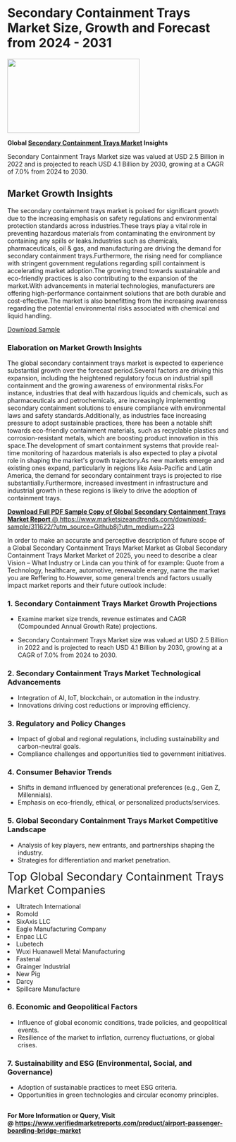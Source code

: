 <H1>Secondary Containment Trays Market Size, Growth and Forecast from 2024 - 2031</H1><img class="aligncenter size-medium wp-image-584254" src="https://thirdeyenews.in/wp-content/uploads/2024/09/Global-Market-Research-300x168.jpeg" alt="" width="300" height="168" /><p><strong>Global&nbsp;<a href="https://www.marketsizeandtrends.com/download-sample/311622/?utm_source=Github8j?utm_medium=223">Secondary Containment Trays Market</a> Insights</strong></p><p>Secondary Containment Trays Market size was valued at USD 2.5 Billion in 2022 and is projected to reach USD 4.1 Billion by 2030, growing at a CAGR of 7.0% from 2024 to 2030.</p><p><h2>Market Growth Insights</h2> The secondary containment trays market is poised for significant growth due to the increasing emphasis on safety regulations and environmental protection standards across industries.These trays play a vital role in preventing hazardous materials from contaminating the environment by containing any spills or leaks.Industries such as chemicals, pharmaceuticals, oil & gas, and manufacturing are driving the demand for secondary containment trays.Furthermore, the rising need for compliance with stringent government regulations regarding spill containment is accelerating market adoption.The growing trend towards sustainable and eco-friendly practices is also contributing to the expansion of the market.With advancements in material technologies, manufacturers are offering high-performance containment solutions that are both durable and cost-effective.The market is also benefitting from the increasing awareness regarding the potential environmental risks associated with chemical and liquid handling.<p><a href="#">Download Sample</a></p> <h3>Elaboration on Market Growth Insights</h3> The global secondary containment trays market is expected to experience substantial growth over the forecast period.Several factors are driving this expansion, including the heightened regulatory focus on industrial spill containment and the growing awareness of environmental risks.For instance, industries that deal with hazardous liquids and chemicals, such as pharmaceuticals and petrochemicals, are increasingly implementing secondary containment solutions to ensure compliance with environmental laws and safety standards.Additionally, as industries face increasing pressure to adopt sustainable practices, there has been a notable shift towards eco-friendly containment materials, such as recyclable plastics and corrosion-resistant metals, which are boosting product innovation in this space.The development of smart containment systems that provide real-time monitoring of hazardous materials is also expected to play a pivotal role in shaping the market's growth trajectory.As new markets emerge and existing ones expand, particularly in regions like Asia-Pacific and Latin America, the demand for secondary containment trays is projected to rise substantially.Furthermore, increased investment in infrastructure and industrial growth in these regions is likely to drive the adoption of containment trays.<p><a href="#"></p><p><span class=""><strong>Download Full PDF Sample Copy of Global Secondary Containment Trays Market Report</strong> @ <a href="https://www.marketsizeandtrends.com/download-sample/311622/?utm_source=Github8j?utm_medium=223" target="_blank">https://www.marketsizeandtrends.com/download-sample/311622/?utm_source=Github8j?utm_medium=223</a></span></p><p>In order to make an accurate and perceptive description of future scope of a Global&nbsp;Secondary Containment Trays Market Market as Global&nbsp;Secondary Containment Trays Market Market of 2025, you need to describe a clear Vision &ndash; What Industry or Linda can you think of for example: Quote from a Technology, healthcare, automotive, renewable energy, name the market you are Reffering to.However, some general trends and factors usually impact market reports and their future outlook include:</p><h3>1.&nbsp;<strong>Secondary Containment Trays Market Growth Projections</strong></h3><ul><li>Examine market size trends, revenue estimates and CAGR (Compounded Annual Growth Rate) projections.</li><li><p>Secondary Containment Trays Market size was valued at USD 2.5 Billion in 2022 and is projected to reach USD 4.1 Billion by 2030, growing at a CAGR of 7.0% from 2024 to 2030.</p></li></ul><h3>2.&nbsp;<strong>Secondary Containment Trays Market Technological Advancements</strong></h3><ul><li>Integration of AI, IoT, blockchain, or automation in the industry.</li><li>Innovations driving cost reductions or improving efficiency.</li></ul><h3>3.&nbsp;<strong>Regulatory and Policy Changes</strong></h3><ul><li>Impact of global and regional regulations, including sustainability and carbon-neutral goals.</li><li>Compliance challenges and opportunities tied to government initiatives.</li></ul><h3>4.&nbsp;<strong>Consumer Behavior Trends</strong></h3><ul><li>Shifts in demand influenced by generational preferences (e.g., Gen Z, Millennials).</li><li>Emphasis on eco-friendly, ethical, or personalized products/services.</li></ul><h3>5.&nbsp;<strong>Global Secondary Containment Trays Market Competitive Landscape</strong></h3><ul><li>Analysis of key players, new entrants, and partnerships shaping the industry.</li><li>Strategies for differentiation and market penetration.</li></ul><p data-pm-slice="1 1 []"><span style="color: inherit; font-family: inherit; font-size: 25px;">Top Global Secondary Containment Trays Market Companies</span></p><div class="" data-test-id=""><p><li>Ultratech International</li><li> Romold</li><li> SixAxis LLC</li><li> Eagle Manufacturing Company</li><li> Enpac LLC</li><li> Lubetech</li><li> Wuxi Huanawell Metal Manufacturing</li><li> Fastenal</li><li> Grainger Industrial</li><li> New Pig</li><li> Darcy</li><li> Spillcare Manufacture</li></p></div><h3>6.&nbsp;<strong>Economic and Geopolitical Factors</strong></h3><ul><li>Influence of global economic conditions, trade policies, and geopolitical events.</li><li>Resilience of the market to inflation, currency fluctuations, or global crises.</li></ul><h3>7.&nbsp;<strong>Sustainability and ESG (Environmental, Social, and Governance)</strong></h3><ul><li>Adoption of sustainable practices to meet ESG criteria.</li><li>Opportunities in green technologies and circular economy principles.</li></ul><h2><strong style="font-size: 14px;">For More Information or Query, Visit @&nbsp;</strong><a style="background-color: #ffffff; font-size: 14px;" href="https://www.marketsizeandtrends.com/report/secondary-containment-trays-market/" target="_blank">https://www.verifiedmarketreports.com/product/airport-passenger-boarding-bridge-market</a></h2>